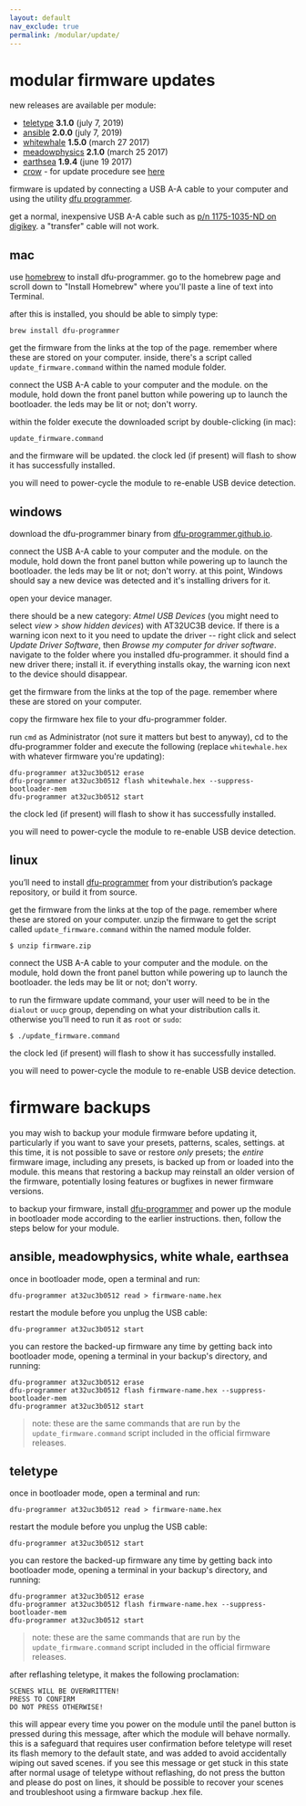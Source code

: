 ```yaml
---
layout: default
nav_exclude: true
permalink: /modular/update/
---
```


# modular firmware updates

new releases are available per module:

- [teletype](https://github.com/monome/teletype/releases) **3.1.0** (july 7, 2019)
- [ansible](https://github.com/monome/ansible/releases) **2.0.0** (july 7, 2019)
- [whitewhale](https://github.com/monome/whitewhale/releases) **1.5.0** (march 27 2017)
- [meadowphysics](https://github.com/monome/meadowphysics/releases) **2.1.0** (march 25 2017)
- [earthsea](https://github.com/monome/earthsea/releases) **1.9.4** (june 19 2017)
- [crow](https://github.com/monome/crow/releases) - for update procedure see [here](/docs/crow/update)

firmware is updated by connecting a USB A-A cable to your computer and using the utility [dfu programmer](http://dfu-programmer.github.io).

get a normal, inexpensive USB A-A cable such as [p/n 1175-1035-ND on digikey](http://www.digikey.com/product-detail/en/101-1020-BE-00100/1175-1035-ND/3064766). a "transfer" cable will not work.

## mac

use [homebrew](http://brew.sh) to install dfu-programmer. go to the homebrew page and scroll down to "Install Homebrew" where you'll paste a line of text into Terminal.

after this is installed, you should be able to simply type:

	brew install dfu-programmer

get the firmware from the links at the top of the page. remember where these are stored on your computer. inside, there's a script called `update_firmware.command` within the named module folder.

connect the USB A-A cable to your computer and the module. on the module, hold down the front panel button while powering up to launch the bootloader. the leds may be lit or not; don't worry.

within the folder execute the downloaded script by double-clicking (in mac):

	update_firmware.command

and the firmware will be updated. the clock led (if present) will flash to show it has successfully installed.

you will need to power-cycle the module to re-enable USB device detection.


## windows

download the dfu-programmer binary from [dfu-programmer.github.io](http://dfu-programmer.github.io).

connect the USB A-A cable to your computer and the module. on the module, hold down the front panel button while powering up to launch the bootloader. the leds may be lit or not; don't worry. at this point, Windows should say a new device was detected and it's installing drivers for it.

open your device manager.

there should be a new category: _Atmel USB Devices_ (you might need to select _view > show hidden devices_) with AT32UC3B device. If there is a warning icon next to it you need to update the driver -- right click and select _Update Driver Software_, then _Browse my computer for driver software_. navigate to the folder where you installed dfu-programmer. it should find a new driver there; install it. if everything installs okay, the warning icon next to the device should disappear.

get the firmware from the links at the top of the page. remember where these are stored on your computer.

copy the firmware hex file to your dfu-programmer folder.

run `cmd` as Administrator (not sure it matters but best to anyway), cd to the dfu-programmer folder and execute the following (replace `whitewhale.hex` with whatever firmware you're updating):

	dfu-programmer at32uc3b0512 erase
	dfu-programmer at32uc3b0512 flash whitewhale.hex --suppress-bootloader-mem
	dfu-programmer at32uc3b0512 start

the clock led (if present) will flash to show it has successfully installed.

you will need to power-cycle the module to re-enable USB device detection.

## linux

you’ll need to install [dfu-programmer](https://dfu-programmer.github.io/) from your distribution’s package repository, or build it from source.

get the firmware from the links at the top of the page. remember where these are stored on your computer. unzip the firmware to get the script called `update_firmware.command` within the named module folder.

    $ unzip firmware.zip

connect the USB A-A cable to your computer and the module. on the module, hold down the front panel button while powering up to launch the bootloader. the leds may be lit or not; don't worry.

to run the firmware update command, your user will need to be in the `dialout` or `uucp` group, depending on what your distribution calls it. otherwise you'll need to run it as `root` or `sudo`:

    $ ./update_firmware.command

the clock led (if present) will flash to show it has successfully installed.

you will need to power-cycle the module to re-enable USB device detection.

# firmware backups

you may wish to backup your module firmware before updating it, particularly if you want to save your presets, patterns, scales, settings. at this time, it is not possible to save or restore _only_ presets; the _entire_ firmware image, including any presets, is backed up from or loaded into the module. this means that restoring a backup may reinstall an older version of the firmware, potentially losing features or bugfixes in newer firmware versions.

to backup your firmware, install [dfu-programmer](http://dfu-programmer.github.io) and power up the module in bootloader mode according to the earlier instructions. then, follow the steps below for your module.

## ansible, meadowphysics, white whale, earthsea

once in bootloader mode, open a terminal and run:

    dfu-programmer at32uc3b0512 read > firmware-name.hex

restart the module before you unplug the USB cable:

    dfu-programmer at32uc3b0512 start

you can restore the backed-up firmware any time by getting back into bootloader mode, opening a terminal in your backup's directory, and running:

```
dfu-programmer at32uc3b0512 erase
dfu-programmer at32uc3b0512 flash firmware-name.hex --suppress-bootloader-mem
dfu-programmer at32uc3b0512 start
```

> note: these are the same commands that are run by the `update_firmware.command` script included in the official firmware releases.

## teletype

once in bootloader mode, open a terminal and run:

    dfu-programmer at32uc3b0512 read > firmware-name.hex

restart the module before you unplug the USB cable:

    dfu-programmer at32uc3b0512 start

you can restore the backed-up firmware any time by getting back into bootloader mode, opening a terminal in your backup's directory, and running:

```
dfu-programmer at32uc3b0512 erase
dfu-programmer at32uc3b0512 flash firmware-name.hex --suppress-bootloader-mem
dfu-programmer at32uc3b0512 start
```

> note: these are the same commands that are run by the `update_firmware.command` script included in the official firmware releases.

after reflashing teletype, it makes the following proclamation:

```
SCENES WILL BE OVERWRITTEN!
PRESS TO CONFIRM
DO NOT PRESS OTHERWISE!
```

this will appear every time you power on the module until the panel
button is pressed during this message, after which the module will
behave normally. this is a safeguard that requires user confirmation
before teletype will reset its flash memory to the default state, and
was added to avoid accidentally wiping out saved scenes. if you see
this message or get stuck in this state after normal usage of teletype
without reflashing, do not press the button and please do post on
lines, it should be possible to recover your scenes and troubleshoot
using a firmware backup .hex file.

